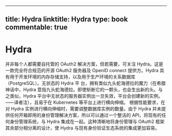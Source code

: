 
---
title: Hydra
linktitle: Hydra
type: book
commentable: true
---

# Hydra

并非每个人都需要自托管的 OAuth2 解决方案，但若需要，可关注 Hydra。这是一款完全符合规范的开源 OAuth2 服务器及 OpenID
connect 提供方。Hydra 具有用于开发环境的内存存储支持，以及用于生产环境的关系数据库（PostgreSQL）。无状态的 Hydra 平
台，拥有类似九头蛇海德拉的魔力（在希腊神话中，Hydra 意指九头蛇海德拉。即使斩断它的一颗头，也会生出新的头。与之类似，Hydra 平台中无状态的服务器实例出一旦失效，平台会创建新的实例。⸺译者注），且易于在 Kubernetes 等平台上进行横向伸缩。
根据性能要求，在对 Hydra 实例进行横向伸缩时，需要调整数据库实例的数量。由于 Hydra 并未提供任何开箱即用的身份管理解决方案，所以可以通过一个整洁的 API，将现有的任何身份管理系统，与 Hydra 集成在一起。这种清晰地将身份管理与 OAuth2 框架
其余部分相分离的设计，使 Hydra 与现有身份验证生态系统的集成更加容易。

    
